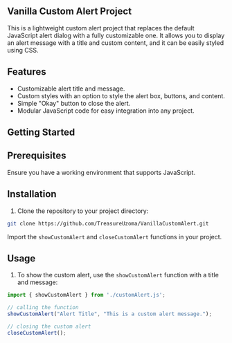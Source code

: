 ## Vanilla Custom Alert Project

This is a lightweight custom alert project that replaces the default JavaScript alert dialog with a fully customizable one. It allows you to display an alert message with a title and custom content, and it can be easily styled using CSS.

Features
--------
- Customizable alert title and message.
- Custom styles with an option to style the alert box, buttons, and content.
- Simple "Okay" button to close the alert.
- Modular JavaScript code for easy integration into any project.

Getting Started
---------------

Prerequisites
-------------
Ensure you have a working environment that supports JavaScript.

Installation
------------
1. Clone the repository to your project directory:
```bash
git clone https://github.com/TreasureUzoma/VanillaCustomAlert.git
```
Import the `showCustomAlert` and `closeCustomAlert` functions in your project.

Usage
-----
1. To show the custom alert, use the `showCustomAlert` function with a title and message:

```javascript
import { showCustomAlert } from './customAlert.js';

// calling the function 
showCustomAlert("Alert Title", "This is a custom alert message.");

// closing the custom alert 
closeCustomAlert();
```
